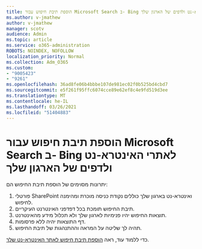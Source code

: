 ```yaml
---
title: הוספת תיבת חיפוש עבור Microsoft Search ב- Bing לאתרי האינטרא-נט ולדפים של הארגון שלך
ms.author: v-jmathew
author: v-jmathew
manager: scotv
audience: Admin
ms.topic: article
ms.service: o365-administration
ROBOTS: NOINDEX, NOFOLLOW
localization_priority: Normal
ms.collection: Adm_O365
ms.custom:
- "9005423"
- "9261"
ms.openlocfilehash: 36ad8fe06b4bbbe107de981ec02f0b525bd4cbd7
ms.sourcegitcommit: e5f261f95ffc6074cce89e62ef8c4e9fd519d3ee
ms.translationtype: MT
ms.contentlocale: he-IL
ms.lasthandoff: 03/26/2021
ms.locfileid: "51404883"
---
```

# <a name="add-a-search-box-for-microsoft-search-in-bing-to-your-organizations-intranet-sites-and-pages"></a>הוספת תיבת חיפוש עבור Microsoft Search ב- Bing לאתרי האינטרא-נט ולדפים של הארגון שלך

יתרונות מסוימים של הוספת תיבת החיפוש הם:

1. פורטלי SharePoint ואינטרא-נט בארגון שלך כוללים נקודת כניסה מוכרת ומהימנה לחיפוש.
2. תיבת החיפוש תומכת בכל דפדפני האינטרנט העיקריים.
3. תוצאות החיפוש יהיו פנימיות לארגון שלך ולא תכלול מידע מהאינטרנט.
4. דף התוצאות יהיה ללא פרסומות.
5. תהיה לך שליטה על המראה וההתנהגות של תיבת החיפוש.

כדי ללמוד עוד, ראה [הוספת תיבת חיפוש לאתר האינטרא-נט שלך](https://go.microsoft.com/fwlink/?linkid=2151387).
